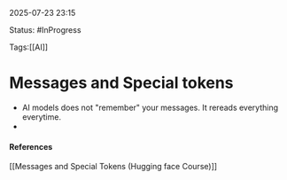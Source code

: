 
2025-07-23 23:15

Status: #InProgress 

Tags:[[AI]]

# Messages and Special tokens

- AI models does not "remember" your messages. It rereads everything everytime.
- 




#### References
[[Messages and Special Tokens (Hugging face Course)]]